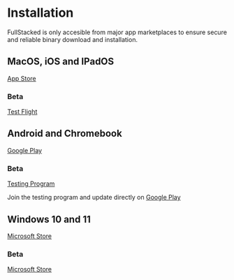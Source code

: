 # Installation

FullStacked is only accesible from major app marketplaces to ensure secure and reliable binary download and installation.

## MacOS, iOS and IPadOS

[App Store](https://apps.apple.com/ca/app/fullstacked/id6477835950)

### Beta

[Test Flight](https://testflight.apple.com/join/f1gnTHVm)

## Android and Chromebook

[Google Play](https://play.google.com/store/apps/details?id=org.fullstacked.editor)

### Beta

[Testing Program](https://play.google.com/apps/testing/org.fullstacked.editor)

Join the testing program and update directly on [Google Play](https://play.google.com/store/apps/details?id=org.fullstacked.editor)

## Windows 10 and 11

[Microsoft Store](https://apps.microsoft.com/detail/9p987qm508vc)

### Beta

[Microsoft Store](https://apps.microsoft.com/detail/9n9bcqswwz79)
